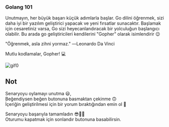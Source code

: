 ### Golang 101

Unutmayın, her büyük başarı küçük adımlarla başlar. Go dilini öğrenmek, sizi daha iyi bir yazılım geliştirici yapacak ve yeni fırsatlar sunacaktır. Başlamak için cesaretiniz varsa, Go sizi heyecanlandıracak bir yolculuğun başlangıcı olabilir. Bu arada go geliştiricileri kendilerini "Gopher" olarak isimlendirir 😉

"Öğrenmek, asla zihni yormaz." ―Leonardo Da Vinci
  
Mutlu kodlamalar, Gopher!  💻 

![gif0](https://media3.giphy.com/media/3oKIPnAiaMCws8nOsE/200w.webp?cid=ecf05e475xdwnhr91nh7md2wsl15lav1xm5d4gw160fghzrr&ep=v1_gifs_search&rid=200w.webp&ct=g)

## Not

Senaryoyu oylamayı unutma 😃, <br />
Beğendiysen beğen butonuna basmaktan çekinme 🙃<br />
İçeriğin geliştirilmesi için bir yorum bıraktığından emin ol 🙏<br />

Senaryoyu başarıyla tamamladın 😎👏🏻<br />
Oturumu kapatmak için sonlandır butonuna basabilirsin.

